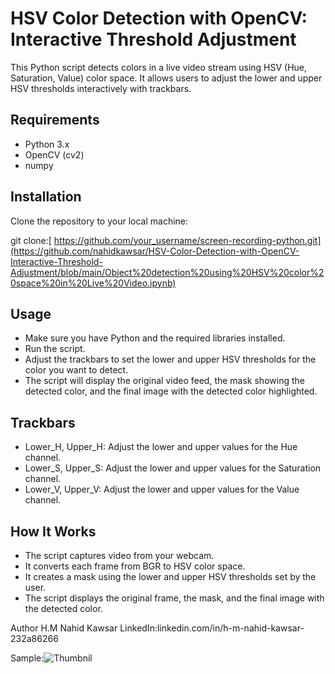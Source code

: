 # HSV Color Detection with OpenCV: Interactive Threshold Adjustment
This Python script detects colors in a live video stream using HSV (Hue, Saturation, Value) color space. It allows users to adjust the lower and upper HSV thresholds interactively with trackbars.

## Requirements
* Python 3.x
* OpenCV (cv2)
* numpy

## Installation
Clone the repository to your local machine:

git clone:[ https://github.com/your_username/screen-recording-python.git](https://github.com/nahidkawsar/HSV-Color-Detection-with-OpenCV-Interactive-Threshold-Adjustment/blob/main/Object%20detection%20using%20HSV%20color%20space%20in%20Live%20Video.ipynb)


## Usage
* Make sure you have Python and the required libraries installed.
* Run the script.
* Adjust the trackbars to set the lower and upper HSV thresholds for the color you want to detect.
* The script will display the original video feed, the mask showing the detected color, and the final image with the detected color highlighted.

## Trackbars

* Lower_H, Upper_H: Adjust the lower and upper values for the Hue channel.
* Lower_S, Upper_S: Adjust the lower and upper values for the Saturation channel.
* Lower_V, Upper_V: Adjust the lower and upper values for the Value channel.

## How It Works
* The script captures video from your webcam.
* It converts each frame from BGR to HSV color space.
* It creates a mask using the lower and upper HSV thresholds set by the user.
* The script displays the original frame, the mask, and the final image with the detected color.

Author
H.M Nahid Kawsar
LinkedIn:linkedin.com/in/h-m-nahid-kawsar-232a86266

Sample:![Thumbnil](https://github.com/nahidkawsar/HSV-Color-Detection-with-OpenCV-Interactive-Threshold-Adjustment/assets/149723828/25c1b4a8-c984-47fc-8872-bf2687ea90df)
